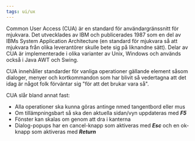 ```yaml
---
tags: ui/ux
---
```


Common User Access (CUA) är en standard för användargränssnitt för mjukvara. Det utvecklades av IBM och publicerades 1987 som en del av IBMs System Application Architecture (en standard för mjukvara så att mjukvara från olika leverantörer skulle bete sig på liknandne sätt). Delar av CUA är implementerade i olika varianter av Unix, Windows och används också i Java AWT och Swing.

CUA innehåller standarder för vanliga operationer gällande element såsom dialoger, menyer och kortkommandon som har blivit så vedertagna att det idag är något folk förväntar sig "för att det brukar vara så".

CUA slår bland annat fast:
- Alla operationer ska kunna göras antinge nmed tangentbord eller mus
- Om tillämpningsbart så ska den aktuella sidan/vyn uppdateras med ___F5___
- Fönster kan skalas om genom att dra i kanterna
- Dialog-popups har en cancel-knapp som aktiveras med ___Esc___ och en ok-knapp som aktiveras med ___Return___
